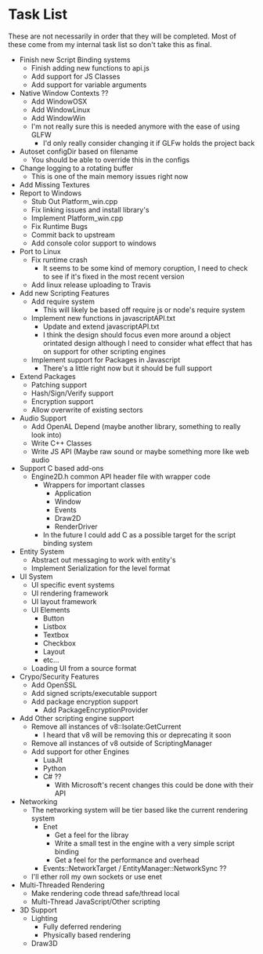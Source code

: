 # Task List

These are not necessarily in order that they will be completed.
Most of these come from my internal task list so don't take this as final.

- Finish new Script Binding systems
	- Finish adding new functions to api.js
	- Add support for JS Classes
	- Add support for variable arguments
- Native Window Contexts ??
	- Add WindowOSX
	- Add WindowLinux
	- Add WindowWin
	- I'm not really sure this is needed anymore with the ease of using GLFW
		- I'd only really consider changing it if GLFw holds the project back
- Autoset configDir based on filename
	- You should be able to override this in the configs
- Change logging to a rotating buffer
	- This is one of the main memory issues right now
- Add Missing Textures
- Report to Windows
	- Stub Out Platform_win.cpp
	- Fix linking issues and install library's
	- Implement Platform_win.cpp
	- Fix Runtime Bugs
	- Commit back to upstream
	- Add console color support to windows
- Port to Linux
	- Fix runtime crash
		- It seems to be some kind of memory coruption, I need to check to see if it's fixed in the most recent version
	- Add linux release uploading to Travis
- Add new Scripting Features
	- Add require system
		- This will likely be based off require js or node's require system
	- Implement new functions in javascriptAPI.txt
		- Update and extend javascriptAPI.txt
		- I think the design should focus even more around a object orintated design although I need to consider what effect
			that has on support for other scripting engines
	- Implement support for Packages in Javascript
		- There's a little right now but it should be full support
- Extend Packages
	- Patching support
	- Hash/Sign/Verify support
	- Encryption support
	- Allow overwrite of existing sectors
- Audio Support
	- Add OpenAL Depend (maybe another library, something to really look into)
	- Write C++ Classes
	- Write JS API (Maybe raw sound or maybe something more like web audio
- Support C based add-ons
	- Engine2D.h common API header file with wrapper code
		- Wrappers for important classes
			- Application
			- Window
			- Events
			- Draw2D
			- RenderDriver
		- In the future I could add C as a possible target for the script binding system
- Entity System
	- Abstract out messaging to work with entity's
	- Implement Serialization for the level format
- UI System
	- UI specific event systems
	- UI rendering framework
	- UI layout framework
	- UI Elements
		+ Button
		+ Listbox
		+ Textbox
		+ Checkbox
		+ Layout
		+ etc...
	- Loading UI from a source format
- Crypo/Security Features
	- Add OpenSSL
	- Add signed scripts/executable support
	- Add package encryption support
		- Add PackageEncryptionProvider
- Add Other scripting engine support
	- Remove all instances of v8::Isolate:GetCurrent
		- I heard that v8 will be removing this or deprecating it soon
	- Remove all instances of v8 outside of ScriptingManager
	- Add support for other Engines
		- LuaJit
		- Python
		- C# ??
			- With Microsoft's recent changes this could be done with their API
- Networking
	- The networking system will be tier based like the current rendering system
		- Enet
			- Get a feel for the libray
			- Write a small test in the engine with a very simple script binding
			- Get a feel for the performance and overhead
		- Events::NetworkTarget / EntityManager::NetworkSync ??
	- I'll ether roll my own sockets or use enet
- Multi-Threaded Rendering
	- Make rendering code thread safe/thread local
	- Multi-Thread JavaScript/Other scripting
- 3D Support
	- Lighting
		- Fully deferred rendering
		- Physically based rendering
	- Draw3D
